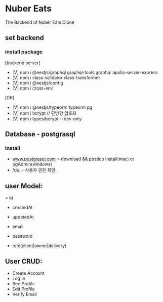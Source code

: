 # Nuber Eats

The Backend of Nuber Eats Clone

## set backend

### install package

[backend server]

- [V] npm i @nestjs/graphql graphql-tools graphql apollo-server-express
- [V] npm i class-validator class-transformer
- [V] npm i @nestjs/config
- [V] npm i cross-env

[DB]

- [V] npm i @nestjs/typeorm typeorm pg
- [V] npm i bcrypt // 단방향 암호화
- [V] npm i types/bcrypt --dev-only

## Database - postgrasql

### install

- www.postgrasql.com > download && postico install(mac) or pgAdmin(windows)
- /du; - 사용자 권한 확인.

## user Model:

= id

- createdAt
- updatedAt

- email
- password
- role(client|owner|delivery)

## User CRUD:

- Create Account
- Log In
- See Profile
- Edit Profile
- Verify Email
